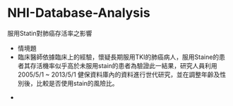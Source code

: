 # NHI-Database-Analysis
服用Statin對肺癌存活率之影響
- 情境題
- 臨床醫師依據臨床上的經驗，懷疑長期服用TKI的肺癌病人，服用Staine的患者其存活機率似乎高於未服用stain的患者為驗證此一結果，研究人員利用 2005/5/1 ~ 2013/5/1 健保資料庫內的資料進行世代研究，並在調整年齡及性別後，比較是否使用stain的風險比。
<style type="text/css">

#doc.comment-enabled.comment-

inner {

margin: 0px;

padding: 2vw;

}

.markdown-body table th,

markdown-body table td {

padding: 6px 2px;

}

</style>

- <style type="text/css">
- 服用藥物
table th,
table td {

padding: 6px 2px;

}

</style>